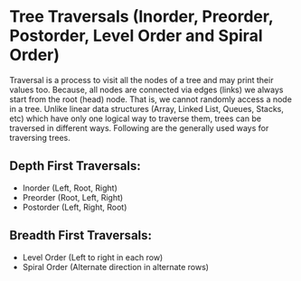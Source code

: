# Tree Traversals (Inorder, Preorder, Postorder, Level Order and Spiral Order)

Traversal is a process to visit all the nodes of a tree and may print their values too. Because, all nodes are connected via edges (links) 
we always start from the root (head) node. That is, we cannot randomly access a node in a tree. Unlike linear data structures (Array, Linked 
List, Queues, Stacks, etc) which have only one logical way to traverse them, trees can be traversed in different ways. Following are the 
generally used ways for traversing trees.

## Depth First Traversals:

- Inorder (Left, Root, Right) 
- Preorder (Root, Left, Right) 
- Postorder (Left, Right, Root) 

## Breadth First Traversals:

- Level Order (Left to right in each row)
- Spiral Order (Alternate direction in alternate rows)
